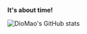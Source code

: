 **It's about time!**

![DioMao's GitHub stats](https://github-readme-stats.vercel.app/api?username=DioMao&show_icons=true&title_color=ffffff&icon_color=ffcc32&text_color=ffffff&bg_color=45,685454,685454,956c4d,be8b53,ca954f,e4ac51)
